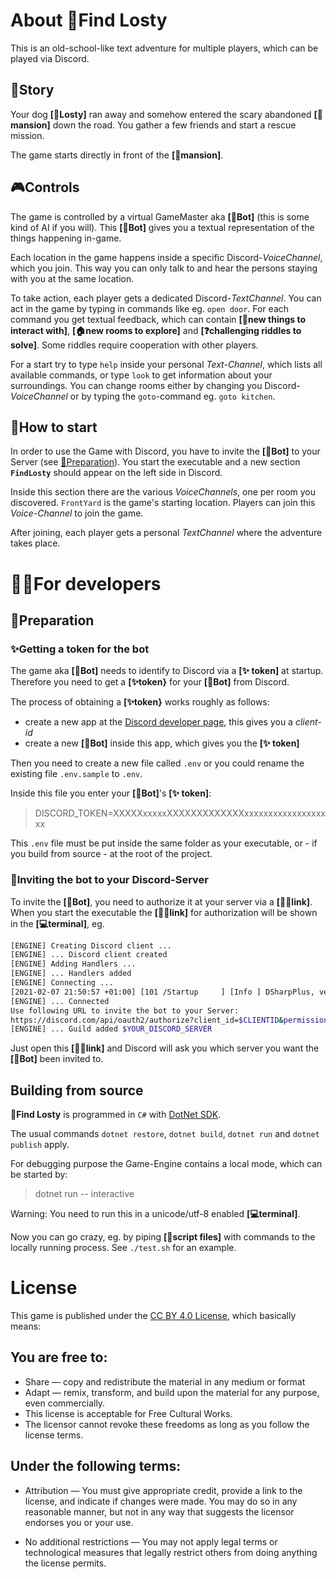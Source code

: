 # About **🐶Find Losty**
This is an old-school-like text adventure for multiple players, which can be played via Discord.

## 📖Story
Your dog **[🐶Losty]** ran away and somehow entered the scary abandoned **[🏡mansion]** down the road.
You gather a few friends and start a rescue mission.

The game starts directly in front of the **[🏡mansion]**.

## 🎮Controls
The game is controlled by a virtual GameMaster aka **[🤖Bot]** (this is some kind of AI if you will).
This **[🤖Bot]** gives you a textual representation of the things happening in-game.

Each location in the game happens inside a specific Discord-*VoiceChannel*, which you join.
This way you can only talk to and hear the persons staying with you at the same location.

To take action, each player gets a dedicated Discord-*TextChannel*. You can act in the game by typing
in commands like eg. `open door`. For each command you get textual feedback, which can contain
**[🧻new things to interact with]**, **[🏠new rooms to explore]** and **[❓challenging riddles to solve]**.
Some riddles require cooperation with other players.

For a start try to type `help` inside your personal *Text-Channel*, which lists all available commands,
or type `look` to get information about your surroundings. You can change rooms either by changing you
Discord-*VoiceChannel* or by typing the `goto`-command eg. `goto kitchen`.

## 🚦How to start
In order to use the Game with Discord, you have to invite the **[🤖Bot]** to your Server
(see [🔧Preparation](#🔧Preparation)). You start the executable and a new section **`FindLosty`**
should appear on the left side in Discord.

Inside this section there are the various *VoiceChannels*, one per room you discovered. `FrontYard`
is the game's starting location. Players can join this *Voice-Channel* to join the game.

After joining, each player gets a personal *TextChannel* where the adventure takes place.

# 👩‍💻For developers

## 🔧Preparation

### ✨Getting a token for the bot
The game aka **[🤖Bot]** needs to identify to Discord via a **[✨ token]** at startup. Therefore
you need to get a **[✨token}** for your **[🤖Bot]** from Discord.

The process of obtaining a **[✨token}** works roughly as follows:
* create a new app at the [Discord developer page](https://discord.com/developers/applications),
this gives you a *client-id* 
* create a new **[🤖Bot]** inside this app, which gives you the **[✨ token]**

Then you need to create a new file called `.env` or you could rename the existing file `.env.sample` to `.env`.

Inside this file you enter your **[🤖Bot]**'s **[✨ token]**:

> DISCORD_TOKEN=XXXXXxxxxxXXXXXXXXXXXXXxxxxxxxxxxxxxxxxxxx

This `.env` file must be put inside the same folder as your executable, or - if you build from source - at the root of the project.

### 🤖Inviting the bot to your Discord-Server
To invite the **[🤖Bot]**, you need to authorize it at your server via a **[🧝‍♂️link]**.
When you start the executable the **[🧝‍♂️link]** for authorization will be shown in the **[💻terminal]**, eg.

~~~ bash
[ENGINE] Creating Discord client ...
[ENGINE] ... Discord client created
[ENGINE] Adding Handlers ...
[ENGINE] ... Handlers added 
[ENGINE] Connecting ...
[2021-02-07 21:50:57 +01:00] [101 /Startup     ] [Info ] DSharpPlus, version 4.0.0-rc1
[ENGINE] ... Connected
Use following URL to invite the bot to your Server:
https://discord.com/api/oauth2/authorize?client_id=$CLIENTID&permissions=297802768&scope=bot
[ENGINE] ... Guild added $YOUR_DISCORD_SERVER
~~~

Just open this **[🧝‍♂️link]** and Discord will ask you which server you want the **[🤖Bot]** been invited to.

## Building from source
**🐶Find Losty** is programmed in `C#` with [DotNet SDK](https://dotnet.microsoft.com/download/dotnet/5.0).

The usual commands `dotnet restore`, `dotnet build`, `dotnet run` and `dotnet publish` apply.

For debugging purpose the Game-Engine contains a local mode, which can be started by:

> dotnet run -- interactive

Warning: You need to run this in a unicode/utf-8 enabled **[💻terminal]**.

Now you can go crazy, eg. by piping **[📜script files]** with commands to the locally running process. See `./test.sh` for an example.

# License
This game is published under the [CC BY 4.0 License](https://creativecommons.org/licenses/by/4.0/), which basically means:

## You are free to:
* Share — copy and redistribute the material in any medium or format
* Adapt — remix, transform, and build upon the material for any purpose, even commercially.
* This license is acceptable for Free Cultural Works.
* The licensor cannot revoke these freedoms as long as you follow the license terms.

## Under the following terms:
* Attribution — You must give appropriate credit, provide a link to the license, and indicate if changes were made. You may do so in any reasonable manner, but not in any way that suggests the licensor endorses you or your use.

* No additional restrictions — You may not apply legal terms or technological measures that legally restrict others from doing anything the license permits.

